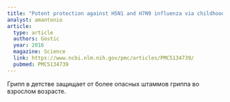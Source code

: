 ```yaml
---
title: "Potent protection against H5N1 and H7N9 influenza via childhood hemagglutinin imprinting"
analyst: amantonio
article:
  type: article
  authors: Gostic
  year: 2016
  magazine: Science
  link: https://www.ncbi.nlm.nih.gov/pmc/articles/PMC5134739/
  pubmed: PMC5134739
---
```


Грипп в детстве защищает от более опасных штаммов гриппа во взрослом возрасте.
